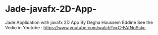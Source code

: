 # Jade-javafx-2D-App-
Jade Application with javafx 2D App By Degha Houssem Eddine
See the Vedio in Youtube : https://www.youtube.com/watch?v=C-FAfNoSskc
